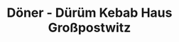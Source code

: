 ---
title: "Döner - Dürüm Kebab Haus Großpostwitz"
url: /grosspostwitz-o-l/doener-dueruem-kebab-haus-grosspostwitz/
---